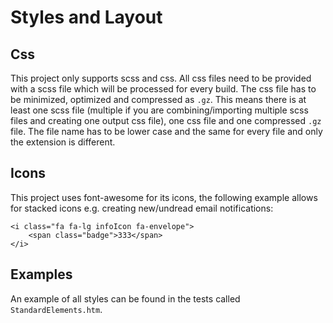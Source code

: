 # Styles and Layout

## Css

This project only supports scss and css. All css files need to be provided with a scss file which will be processed for every build. The css file has to be minimized, optimized and compressed as `.gz`. This means there is at least one scss file (multiple if you are combining/importing multiple scss files and creating one output css file), one css file and one compressed `.gz` file. The file name has to be lower case and the same for every file and only the extension is different.

## Icons

This project uses font-awesome for its icons, the following example allows for stacked icons e.g. creating new/undread email notifications:

```
<i class="fa fa-lg infoIcon fa-envelope">
    <span class="badge">333</span>
</i>
```

## Examples

An example of all styles can be found in the tests called `StandardElements.htm`.
